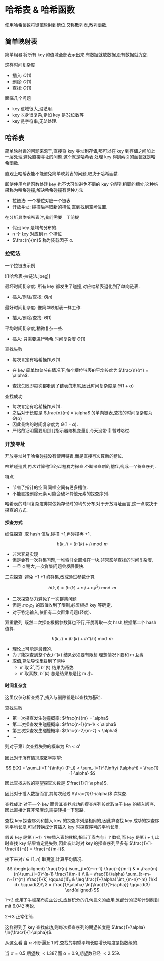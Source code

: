 # 哈希表 & 哈希函数

使用哈希函数将键值映射到槽位.又称散列表,散列函数.

## 简单映射表

简单粗暴,将所有 key 的值域全部表示出来.有数据就放数据,没有数据就为空.

这样时间复杂度

- 插入: $O(1)$
- 删除: $O(1)$
- 查找: $O(1)$

面临几个问题

- key 值域很大,没法用.
- key 本身很复杂,例如 key 是32位数等
- key 是字符串,无法处理.

## 哈希表

简单映射表的问题来源于,直接将 key 寻址到存储,那可以在 key 到存储之间加上一层处理,避免直接寻址的问题.这个就是哈希表,处理 key 得到索引的函数就是哈希函数.

直观上哈希表能不能避免简单映射表的问题,取决于哈希函数.

即使使用哈希函数处理 key 也不大可能避免不同的 key 分配到相同的槽位,这种结果称为哈希碰撞,解决哈希碰撞有两种方法

- 拉链法: 一个槽位对应一个链表
- 开放寻址: 碰撞后再取新的槽位,直到找到空闲位置.

在分析具体哈希表时,我们需要一下前提

- 假设 key 是均匀分布的.
- n 个 key 对应到 m 个槽位
- $\frac{n}{m}$ 称为装载因子 $\alpha$.

### 拉链法

一个拉链法示例

![[哈希表-拉链法.jpeg]]

最坏时间复杂度: 所有 key 都发生了碰撞,对应哈希表退化到了单向链表.

- 插入/删除/查找: $\Theta(n)$

最好时间复杂度: 像简单映射表一样工作.

- 插入/删除/查找: $\Theta(1)$

平均时间复杂度,稍微复杂一些.

- 插入: 只需要进行哈希,时间复杂度 $\Theta(1)$

查找失败

- 每次肯定有哈希操作,$\Theta(1)$.


- 在 key 简单均匀分布情况下,每个槽位链表的平均长度为 $\frac{n}{m} = \alpha$.
- 查找失败即每次都走到了链表的末尾,因此时间复杂度是 $\Theta(1+\alpha)$

查找成功

- 每次肯定有哈希操作,$\Theta(1)$.
- 之后对于长度是 $\frac{n}{m} = \alpha$ 的单向链表,查找的时间复杂度为 $\Theta(\alpha)$
- 因此最终的时间复杂度为 $\Theta(1+\alpha)$.
- 严格的证明需要用到 [[指示器随机变量]],今天没带 🧠 暂时略过.

### 开放寻址

开放寻址对于哈希碰撞没有使用链表,而是直接再次算新的槽位.

哈希碰撞后,再次计算槽位的过程称为探查.不断探查新的槽位,构成一个探查序列.

特点

- 节省了指针的空间,同样空间有更多槽位.
- 不能直接删除元素,可能会破坏其他元素的探查序列.

哈希表的时间复杂度非常依赖存储时的均匀分布.对于开放寻址而言,这一点取决于探查的方式.

#### 探查方式

线性探查: 取 hash 值后,碰撞 +1,再碰撞再 +1.

$$
h(k,i) = (h'(k) + i) \bmod{m}
$$

- 非常容易实现
- 但是会有一次群集问题,一堆索引全部堆在一块.非常影响查找的时间复杂度.
- 一旦 $\alpha$ 稍大,一次群集问题会发展很快.

二次探查: 避免 +1 +1 的群集,改成通过参数计算.

$$
h(k,i) = (h'(k) + c_1i+c_2i^2) \bmod{m}
$$

- 二次探查尽力避免了一次群集问题
- 但是 $m c_1 c_2$ 的取值收到了限制,必须根据 key 等确定.
- 对于特定输入,依旧有二次群集问题(轻度).

双重散列: 既然二次探查根据参数算也不行,干脆再取一次 hash,根据第二个 hash 值算.

$$
h(k,i) = (h'(k) + ih''(k)) \bmod{m}
$$

- 理论上可能是最佳的.
- 为了能探查到整个表,$h''(k)$ 结果必须要有限制.理想情况下要和 m 互素.
- 取值,算法导论里提到了两种
	- m 取 $2^r$,而 $h''(k)$ 结果为奇数.
	- m 取素数, $h''(k)$ 总是结果总是比 m 小.

#### 时间复杂度

这里仅仅分析查找了,插入与删除都是以查找为基础.

查找失败

- 第一次探查发生碰撞概率: $\frac{n}{m} = \alpha$
- 第二次探查发生碰撞概率: $\frac{n-1}{m-1} < \alpha$
- 第三次探查发生碰撞概率: $\frac{n-2}{m-2} < \alpha$
- ...

则对于第 i 次查找失败的概率为 $Pr_i < \alpha^i$

因此对于所有情况取数学期望:

$$
E(X) = \sum_{i=1}^{\infty} (Pr_i) < \sum_{i=1}^{\infty} (\alpha^i) = \frac{1}{1-\alpha}
$$

因此查找失败的期望探查次数是 $\frac{1}{1-\alpha}$.

因此对于插入数据而言,其每次经过 $\frac{1}{1-\alpha}$ 次探查.

查找成功,对于一个 key 而言其查找成功的探查序列长度取决于 key 的插入顺序.因此直接计算非常麻烦,需要转换一下思路.

查找 key 探查序列和插入 key 的探查序列是相同的,因此算查找 key 成功的探查序列平均长度,可以转换成计算插入 key 时探查序列的平均长度.

假设 key 是第 (i+1) 个被插入表的数据,相当于表内有 i 个数据,而 key 是第 i + 1,此时查找 key 结果肯定是失败,因此有此时对 key 的探查序列至多有 $\frac{1}{1-\frac{i}{m}} = \frac{m}{m-i}$.

接下来对 $i\in[1,n]$ 取期望,计算平均情况.

$$
\begin{aligned}
\frac{1}{n} \sum_{i=0}^{n-1} \frac{m}{m-i} & = \frac{m}{n}\sum_{i=0}^{n-1} \frac{1}{m-i} \\ 
& = \frac{1}{\alpha} \sum_{k=m-n+1}^{m} \frac{1}{k} \qquad(1)\\ 
& \leq \frac{1}{\alpha} \int_{m-n}^{m} (1/x) dx \qquad(2)\\
& = \frac{1}{\alpha} \ln{\frac{1}{1-\alpha}} \qquad(3)
\end{aligned}
$$

1->2 使用了牛顿莱布尼兹公式,应该积分的几何意义的应用.这部分的证明计划刷到 mit 6.042 再说.

2->3 正常化简.

这样得到了 key 查找成功,则每次探查序列的期望长度是 $\frac{1}{\alpha} \ln{\frac{1}{1-\alpha}}$.

从这么看,当 $\alpha$ 不断逼近 1 时,查找的期望平均长度增长幅度是指数级的.

当 $\alpha = 0.5$ 期望数 $<1.387$,而  $\alpha = 0.9$,期望数已经 $<2.559$.